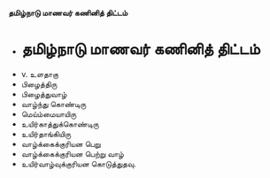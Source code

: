 **தமிழ்நாடு மாணவர் கணினித் திட்டம்**
- # தமிழ்நாடு மாணவர் கணினித் திட்டம்
- v. உளதாகு
- பிழைத்திரு
- பிழைத்துவாழ்
- வாழ்ந்து கொண்டிரு
- மெய்ம்மையாயிரு
-  உயிர்காத்துக்கொண்டிரு
- உயிர்தாங்கியிரு
-   வாழ்க்கைக்குரியன  பெறு
- வாழ்க்கைக்குரியன பெற்று  வாழ்
- உயிர்வாழ்வுக்குரியன கொடுத்துதவு.

